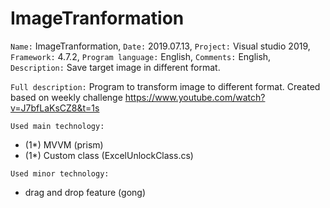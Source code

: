 # ImageTranformation

`Name:` ImageTranformation, `Date:` 2019.07.13, `Project:` Visual studio 2019, `Framework:` 4.7.2, `Program language:` English, `Comments:` English, `Description:` Save target image in different format.

`Full description:` Program to transform image to different format. Created based on weekly challenge https://www.youtube.com/watch?v=J7bfLaKsCZ8&t=1s

`Used main technology:`
- (1*) MVVM (prism)
- (1*) Custom class (ExcelUnlockClass.cs)

`Used minor technology:`
- drag and drop feature (gong)
